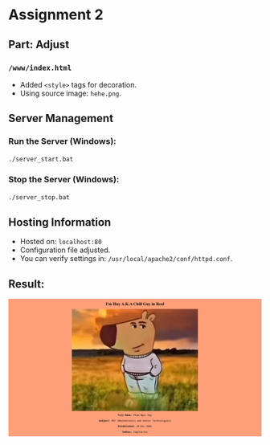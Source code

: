 # Assignment 2

## Part: Adjust

### `/www/index.html`
- Added `<style>` tags for decoration.
- Using source image: `hehe.png`.

## Server Management

### Run the Server (Windows):
```sh
./server_start.bat
```

### Stop the Server (Windows):
```sh
./server_stop.bat
```

## Hosting Information
- Hosted on: `localhost:80`
- Configuration file adjusted.
- You can verify settings in: `/usr/local/apache2/conf/httpd.conf`.

## Result:
![alt text](image.png)